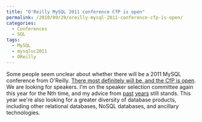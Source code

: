 ```yaml
---
title: "O'Reilly MySQL 2011 conference CfP is open"
permalink: /2010/09/29/oreilly-mysql-2011-conference-cfp-is-open/
categories:
  - Conferences
  - SQL
tags:
  - MySQL
  - mysqluc2011
  - OReilly
---
```

Some people seem unclear about whether there will be a 2011 MySQL conference from O'Reilly. [There most definitely will be, and the CfP is open][1]. We are looking for speakers. I'm on the speaker selection committee again this year for the Nth time, and my advice from [past][2] [years][3] still stands. This year we're also looking for a greater diversity of database products, including other relational databases, NoSQL databases, and ancillary technologies.

 [1]: http://en.oreilly.com/mysql2011/
 [2]: http://www.xaprb.com/blog/2009/12/19/how-to-write-a-good-mysql-conference-proposal/
 [3]: http://www.xaprb.com/blog/2007/10/05/how-to-get-your-session-accepted-to-mysql-conference-2008/
